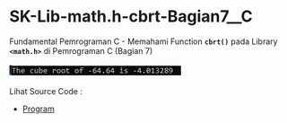 # SK-Lib-math.h-cbrt-Bagian7__C
Fundamental Pemrograman C - Memahami Function <code><b>cbrt()</b></code> pada Library <code><b>&lt;math.h></b></code> di Pemrograman C (Bagian 7)<br><br>
<img src="https://github.com/RizkyKhapidsyah/SK-Lib-math.h-cbrt-Bagian7__C/blob/master/SK-Lib-math.h-cbrt-Bagian7__C/result/001.PNG"><br><br>
Lihat Source Code : <br>
- <a href="https://github.com/RizkyKhapidsyah/SK-Lib-math.h-cbrt-Bagian7__C/blob/master/SK-Lib-math.h-cbrt-Bagian7__C/Source.c">Program</a>
